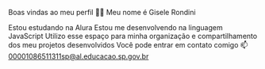 Boas vindas ao meu perfil 💙💙
Meu nome é Gisele Rondini

Estou estudando na Alura
Estou me desenvolvendo na linguagem JavaScript
Utilizo esse espaço para minha organização e compartilhamento dos meu projetos desenvolvidos
Você pode entrar em contato comigo 📫
00001086511311sp@al.educacao.sp.gov.br
